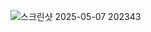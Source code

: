 ![스크린샷 2025-05-07 202343](https://github.com/user-attachments/assets/18f9337d-c4a1-4962-a0dc-667bf3eab3e7)
